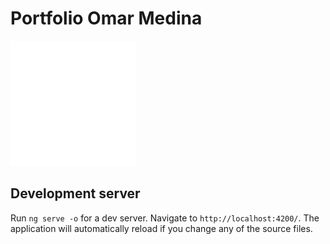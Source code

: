 # Portfolio Omar Medina

<a href="https://docs.nestjs.com/graphql/quick-start" target="blank"><img src="src/assets/icons/skills/frontend/angular.svg" width="200" alt="Angular Logo" /></a>


## Development server

Run `ng serve -o` for a dev server. Navigate to `http://localhost:4200/`. The application will automatically reload if you change any of the source files.
